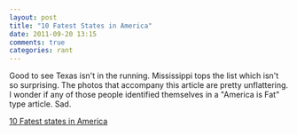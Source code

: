 ```yaml
---
layout: post
title: "10 Fatest States in America"
date: 2011-09-20 13:15
comments: true
categories: rant
---
```

Good to see Texas isn't in the running.  Mississippi tops the list which isn't so surprising.  The photos that accompany this article are pretty unflattering.  I wonder if any of those people identified themselves in a "America is Fat" type article.  Sad.

[10 Fatest states in America](http://www.businessinsider.com/fattest-states-in-america-2011-7)